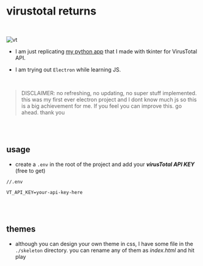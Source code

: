 # virustotal returns

<br>

![vt](./.git/vt.png)


- I am just replicating [my python app](https://github.com/hail0hydra/pyVTFile) that I made with tkinter for VirusTotal API.


- I am trying out `Electron` while learning JS.

<br>

> DISCLAIMER: no refreshing, no updating, no super stuff implemented. this was my first ever electron project and I dont know much js so this is a big achievement for me. If you feel you can improve this. go ahead. thank you


<br>
<br>



## usage


- create a `.env` in the root of the project and add your ___virusTotal API KEY___ (free to get)


```
//.env

VT_API_KEY=your-api-key-here
```


<br>
<br>

## themes

- although you can design your own theme in css, I have some file in the `./skeleton` directory. you can rename any of them as _index.html_ and hit play


